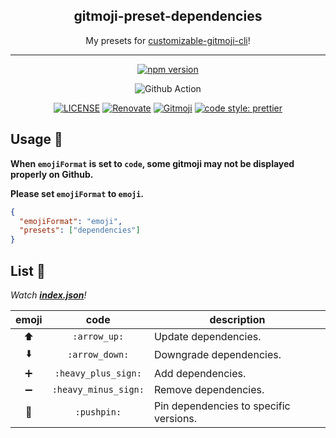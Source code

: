 <h2 align="center">gitmoji-preset-dependencies</h2>

<p align="center">My presets for <a href="https://github.com/SnO2WMaN/customizable-gitmoji-cli">customizable-gitmoji-cli</a>!</p>

---

<p align="center">
<a href="https://github.com/SnO2WMaN/gitmoji-preset-dependencies"><img src="https://img.shields.io/npm/v/gitmoji-preset-dependencies?style=for-the-badge&logo=npm" alt="npm version"/></a>

<p>
<div align="center">

![Github Action](https://github.com/SnO2WMaN/gitmoji-preset-dependencies/workflows/Node%20CI/badge.svg)

</div>
</p>

<p>
<div align="center">

[![LICENSE](https://img.shields.io/github/license/sno2wman/gitmoji-preset-dependencies?style=flat-square)](https://github.com/SnO2WMaN/gitmoji-preset/blob/master/LICENSE)
[![Renovate](https://img.shields.io/badge/renovate-enabled-25c4c3.svg?style=flat-square)](https://renovatebot.com/)
[![Gitmoji](https://img.shields.io/badge/gitmoji-%20😜%20😍-FFDD67.svg?style=flat-square)](https://gitmoji.carloscuesta.me)
[![code style: prettier](https://img.shields.io/badge/code_style-prettier-ff69b4.svg?style=flat-square)](https://github.com/prettier/prettier)

</div>
</p>

## Usage 🧰

**When `emojiFormat` is set to `code`, some gitmoji may not be displayed properly on Github.**

**Please set `emojiFormat` to `emoji`.**

```json
{
  "emojiFormat": "emoji",
  "presets": ["dependencies"]
}
```

## List 📜

_Watch **[index.json](https://github.com/SnO2WMaN/gitmoji-preset-sno2wman/blob/master/index.json)**!_

<!-- COMMENT-INSERTER gitmojis:START -->

| emoji |         code         | description                            |
| :---: | :------------------: | -------------------------------------- |
|  ⬆️   |     `:arrow_up:`     | Update dependencies.                   |
|  ⬇️   |    `:arrow_down:`    | Downgrade dependencies.                |
|  ➕   | `:heavy_plus_sign:`  | Add dependencies.                      |
|  ➖   | `:heavy_minus_sign:` | Remove dependencies.                   |
|  📌   |     `:pushpin:`      | Pin dependencies to specific versions. |

<!-- COMMENT-INSERTER gitmojis:END -->
